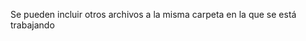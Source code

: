 Se pueden incluir otros archivos a la misma carpeta en la que se está trabajando

[//]: <> ({{% include file="shortcodes/INCLUDE_ME.md" %}})